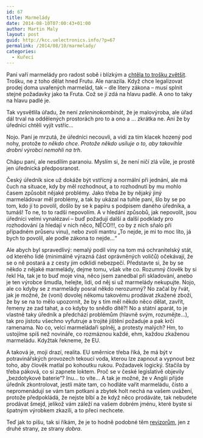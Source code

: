 ```yaml
---
id: 67
title: Marmelády
date: 2014-08-10T07:00:43+01:00
author: Martin Maly
layout: post
guid: http://kcc.uelectronics.info/?p=67
permalink: /2014/08/10/marmelady/
categories:
  - Kuřecí
---
```

Paní vaří marmelády pro radost sobě i blízkým a [chtěla to trošku zvětšit](http://rokjinak.blog.idnes.cz/c/416894/Chtela-jsem-prodavat-marmelady-aneb-proc-nemuzeme-pomalu-rust.html). Trošku, ne z toho dělat hned Frutu. Ale narazila. Když chce legalizovat prodej doma uvařených marmelád, tak &#8211; dle litery zákona &#8211; musí splnit stejné požadavky jako ta Fruta. Což se jí zdá na hlavu padlé. A ono to taky na hlavu padlé je.

Tak vysvětlila úřadu, že není _zeleninokombinát_, že je malovýroba, ale úřad dál trval na oddělených prostorách pro to a ono a &#8230; zkrátka ne. Ani že by úředníci chtěli vyjít vstříc&#8230;

Nojo. Paní je mrzutá, že úředníci necouvli, a vidí za tím klacek hozený pod nohy, protože _to někdo chce_. _Protože někdo usiluje o to, aby takovíhle drobní výrobci nemohli na trh_.

Chápu paní, ale nesdílím paranoiu. Myslím si, že není ničí zlá vůle, je prostě jen úřednická předposranost.

Český úředník sice už dokáže být vstřícný a normální při jednání, ale má čuch na situace, kdy by měl rozhodnout, a to rozhodnutí by mu mohlo časem způsobit nějaké problémy. Jako třeba že by nějaký jiný marmeládovar měl problémy, a tak by ukázal na tuhle paní, šlo by se po tom, kdo jí to povolil, došlo by se k papíru s podpisem daného úředníka, a tumáš! To ne, to to radši nepovolím. A v hledání způsobů, jak nepovolit, jsou úředníci velmi vynalézaví &#8211; buď požadují další a další podklady pro rozhodování (a hledají v nich něco, NĚCO!!!, co by z nich sňalo při případném průseru vinu), nebo zvolí mantru &#8222;To nejde, je mi to moc líto, já bych to povolil, ale podle zákona to nejde&#8230;&#8220;

Ale abych byl spravedlivý: nemalý podíl viny na tom má ochranitelský stát, od kterého lidé (minimálně výrazná část oprávněných voličů) očekávají, že se o ně postará a z cesty jim odklidí nebezpečí. Představte si, že by se někdo z nějaké marmelády, dejme tomu, však víte co. Rozumný člověk by si řekl Ha, tak je to buď moje vina, něco jsem zanedbal při skladování, anebo je ten výrobce šmudla, helejte, lidi, od něj si už marmelády nekupujte. Nojo, ale co kdyby se z marmelády posral někdo nerozumný? No začal by řvát, jak je možné, že (voni) dovolej někomu takovému prodávat zkažené zboží, že by se na to mělo upozornit, že by s tím měl někdo něco dělat, zavřít, řemeny ze zad tahat, a co kdyby to snědlo dítě?! No a státní aparát, to je vlastně taky úředník a předchází problémům (hlavně svým, rozumějte&#8230;), tak pro jistotu všechno vyfutruje a trojité jištění požaduje a pak krčí ramenama. No co, velcí marmeládaři splněj, a protesty malých? Hm, to ustojíme spíš než novináře, co rozmáznou každé, ehm, každou zkaženou marmeládu. Kdyžtak řekneme, že EU.

A taková je, moji drazí, realita. EU směrnice třeba říká, že má být v potravinářských provozech tekoucí voda, kterou lze zapnout a vypnout bez toho, aby člověk matlal po kohoutku rukou. Požadavek logický. Stačila by třeba páková, co si zapnete loktem. Proč se v české legislativě objevily &#8222;bezdotykové baterie&#8220;? Inu&#8230; to víte&#8230; A tak je možné, že v Anglii přijde úředník zkontrolovat, jestli máte tam, co hodláte vařit marmeládu, čisto a nepromenádují se vám tam potkani a zbytek holt nechá na vašem uvážení, protože předpokládá, že nejste blbí a že když něco prodáváte, tak nebudete prodávat šmejd, jelikož vám záleží na vašem dobrém jménu, které byste si špatným výrobkem zkazili, a to přeci nechcete.

Teď jak to píšu, tak si říkám, že je to hodně podobné těm [revizorům](http://kcc.uelectronics.info/2014/08/05/revizor/ "Revizor"), jen z druhé strany, ze strany _dobra_.